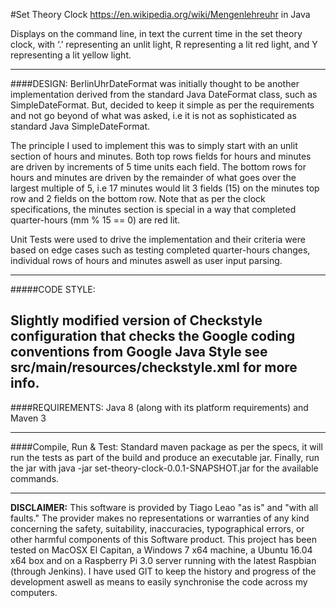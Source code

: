 #Set Theory Clock
https://en.wikipedia.org/wiki/Mengenlehreuhr in Java

Displays on the command line, in text the current time in the set theory clock, with ‘.’ representing an unlit light, R representing a lit red light, and Y representing a lit yellow light.

-----------------------------------------------------
####DESIGN:
BerlinUhrDateFormat was initially thought to be another implementation derived from the standard Java DateFormat class, such as SimpleDateFormat. But,
decided to keep it simple as per the requirements and not go beyond of what was asked, i.e it is not as sophisticated as standard Java SimpleDateFormat.

The principle I used to implement this was to simply start with an unlit section of hours and minutes. Both top rows fields for hours and minutes are driven by
increments of 5 time units each field. The bottom rows for hours and minutes are driven by the remainder of what goes over the largest multiple of 5, 
i.e 17 minutes would lit 3 fields (15) on the minutes top row and 2 fields on the bottom row.
Note that as per the clock specifications, the minutes section is special in a way that completed quarter-hours (mm % 15 == 0) are red lit.

Unit Tests were used to drive the implementation and their criteria were based on edge cases such as testing completed quarter-hours changes, individual rows of hours and minutes aswell as user input parsing. 

-----------------------------------------------------
#####CODE STYLE:

Slightly modified version of Checkstyle configuration that checks the Google coding conventions from Google Java Style
see src/main/resources/checkstyle.xml for more info.
-----------------------------------------------------
####REQUIREMENTS:
Java 8 (along with its platform requirements) and Maven 3

-----------------------------------------------------
####Compile, Run & Test:
Standard maven package as per the specs, it will run the tests as part of the build and produce an executable jar. 
Finally, run the jar with java -jar set-theory-clock-0.0.1-SNAPSHOT.jar for the available commands.

-----------------------------------------------------

**DISCLAIMER:**
This software is provided by Tiago Leao "as is" and "with all faults." The provider makes no representations or warranties of any kind concerning the safety, suitability, inaccuracies, typographical errors, or other harmful components of this Software product.
This project has been tested on MacOSX El Capitan, a Windows 7 x64 machine, a Ubuntu 16.04 x64 box and on a Raspberry Pi 3.0 server running with the latest Raspbian (through Jenkins).
I have used GIT to keep the history and progress of the development aswell as means to easily synchronise the code across my computers.